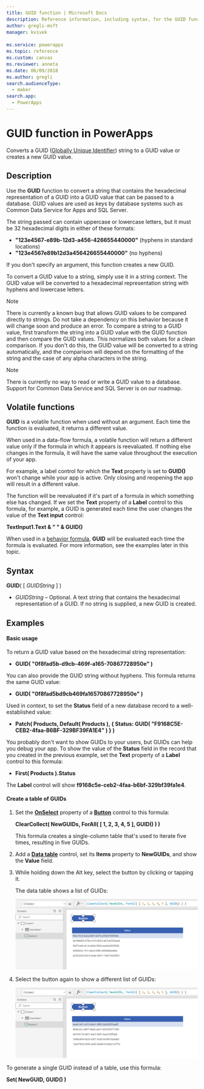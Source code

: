 ```yaml
---
title: GUID function | Microsoft Docs
description: Reference information, including syntax, for the GUID function in PowerApps
author: gregli-msft
manager: kvivek

ms.service: powerapps
ms.topic: reference
ms.custom: canvas
ms.reviewer: anneta
ms.date: 06/09/2018
ms.author: gregli
search.audienceType: 
  - maker
search.app: 
  - PowerApps
---
```

# GUID function in PowerApps
Converts a GUID ([Globally Unique Identifier](https://en.wikipedia.org/wiki/Universally_unique_identifier)) string to a GUID value or creates a new GUID value.

## Description
Use the **GUID** function to convert a string that contains the hexadecimal representation of a GUID into a GUID value that can be passed to a database. GUID values are used as keys by database systems such as Common Data Service for Apps and SQL Server.

The string passed can contain uppercase or lowercase letters, but it must be 32 hexadecimal digits in either of these formats:

- **"123e4567-e89b-12d3-a456-426655440000"** (hyphens in standard locations)
- **"123e4567e89b12d3a456426655440000"** (no hyphens)

If you don't specify an argument, this function creates a new GUID.

To convert a GUID value to a string, simply use it in a string context. The GUID value will be converted to a hexadecimal representation string with hyphens and lowercase letters. 

> [!NOTE]
> There is currently a known bug that allows GUID values to be compared directly to strings.  Do not take a dependency on this behavior because it will change soon and produce an error.  To compare a string to a GUID value, first transform the string into a GUID value with the GUID function and then compare the GUID values.  This normalizes both values for a clean comparison.  If you don't do this, the GUID value will be converted to a string automatically, and the comparison will depend on the formatting of the string and the case of any alpha characters in the string.

> [!NOTE]
> There is currently no way to read or write a GUID value to a database.  Support for Common Data Service and SQL Server is on our roadmap. 

## Volatile functions
**GUID** is a volatile function when used without an argument. Each time the function is evaluated, it returns a different value.  

When used in a data-flow formula, a volatile function will return a different value only if the formula in which it appears is reevaluated. If nothing else changes in the formula, it will have the same value throughout the execution of your app.

For example, a label control for which the **Text** property is set to **GUID()** won't change while your app is active. Only closing and reopening the app will result in a different value.

The function will be reevaluated if it's part of a formula in which something else has changed. If we set the **Text** property of a **Label** control to this formula, for example, a GUID is generated each time the user changes the value of the **Text input** control:

**TextInput1.Text & " " & GUID()**

When used in a [behavior formula](../working-with-formulas-in-depth.md), **GUID** will be evaluated each time the formula is evaluated. For more information, see the examples later in this topic.

## Syntax
**GUID**( [ *GUIDString* ] )


* *GUIDString* – Optional.  A text string that contains the hexadecimal representation of a GUID. If no string is supplied, a new GUID is created.

## Examples

#### Basic usage

To return a GUID value based on the hexadecimal string representation:

* **GUID( "0f8fad5b-d9cb-469f-a165-70867728950e" )**

You can also provide the GUID string without hyphens. This formula returns the same GUID value:

* **GUID( "0f8fad5bd9cb469fa16570867728950e" )**

Used in context, to set the **Status** field of a new database record to a well-established value:

* **Patch( Products, Default( Products ), { Status: GUID( "F9168C5E-CEB2-4faa-B6BF-329BF39FA1E4" ) } )**

You probably don't want to show GUIDs to your users, but GUIDs can help you debug your app. To show the value of the **Status** field in the record that you created in the previous example, set the **Text** property of a **Label** control to this formula:

* **First( Products ).Status**

The **Label** control will show **f9168c5e-ceb2-4faa-b6bf-329bf39fa1e4**.

#### Create a table of GUIDs

1. Set the **[OnSelect](../controls/properties-core.md)** property of a **[Button](../controls/control-button.md)** control to this formula:

    **ClearCollect( NewGUIDs, ForAll( [ 1, 2, 3, 4, 5 ], GUID() ) )**

    This formula creates a single-column table that's used to iterate five times, resulting in five GUIDs.

1. Add a **[Data table](../controls/control-data-table.md)** control, set its **Items** property to **NewGUIDs**, and show the **Value** field.

1. While holding down the Alt key, select the button by clicking or tapping it.

    The data table shows a list of GUIDs:

    ![A screen showing a data table with five different GUID values](media/function-guid/guid-collection-1.png)

1. Select the button again to show a different list of GUIDs:

    ![The same screen showing a data table with a new set of five different GUID values](media/function-guid/guid-collection-2.png)

To generate a single GUID instead of a table, use this formula:

**Set( NewGUID, GUID() )**
